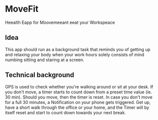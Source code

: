 # MoveFit
Heealth Eapp for Moovemeeant eeat your Workspeace

## Idea
This app should run as a background task that reminds you of getting up and relaxing your body when your work hours solely consists of mind numbing sitting and staring at a screen.

## Technical background
GPS is used to check whether you're walking around or sit at your desk. If you don't move, a timer starts to count down from a preset time value (ie. 30 min).
Should you move, then the timer is reset. In case you don't move for a full 30 minutes, a Notification on your phone gets triggered.
Get up, have a short walk through the office or your home, and the Timer will by itself reset and start to count down towards your next break.